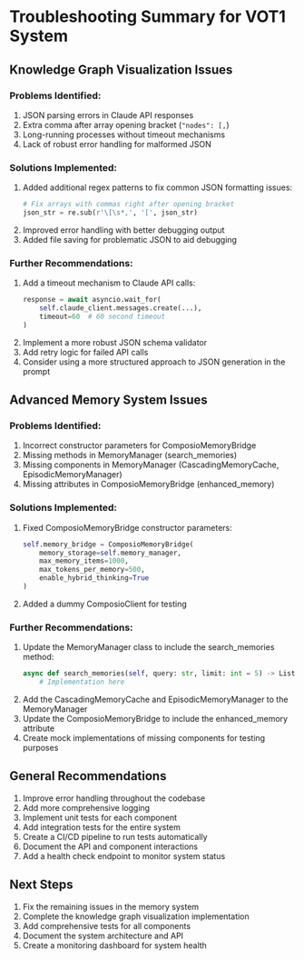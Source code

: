 # Troubleshooting Summary for VOT1 System

## Knowledge Graph Visualization Issues

### Problems Identified:
1. JSON parsing errors in Claude API responses
2. Extra comma after array opening bracket (`"nodes": [,`)
3. Long-running processes without timeout mechanisms
4. Lack of robust error handling for malformed JSON

### Solutions Implemented:
1. Added additional regex patterns to fix common JSON formatting issues:
   ```python
   # Fix arrays with commas right after opening bracket
   json_str = re.sub(r'\[\s*,', '[', json_str)
   ```
2. Improved error handling with better debugging output
3. Added file saving for problematic JSON to aid debugging

### Further Recommendations:
1. Add a timeout mechanism to Claude API calls:
   ```python
   response = await asyncio.wait_for(
       self.claude_client.messages.create(...),
       timeout=60  # 60 second timeout
   )
   ```
2. Implement a more robust JSON schema validator
3. Add retry logic for failed API calls
4. Consider using a more structured approach to JSON generation in the prompt

## Advanced Memory System Issues

### Problems Identified:
1. Incorrect constructor parameters for ComposioMemoryBridge
2. Missing methods in MemoryManager (search_memories)
3. Missing components in MemoryManager (CascadingMemoryCache, EpisodicMemoryManager)
4. Missing attributes in ComposioMemoryBridge (enhanced_memory)

### Solutions Implemented:
1. Fixed ComposioMemoryBridge constructor parameters:
   ```python
   self.memory_bridge = ComposioMemoryBridge(
       memory_storage=self.memory_manager,
       max_memory_items=1000,
       max_tokens_per_memory=500,
       enable_hybrid_thinking=True
   )
   ```
2. Added a dummy ComposioClient for testing

### Further Recommendations:
1. Update the MemoryManager class to include the search_memories method:
   ```python
   async def search_memories(self, query: str, limit: int = 5) -> List[Dict[str, Any]]:
       # Implementation here
   ```
2. Add the CascadingMemoryCache and EpisodicMemoryManager to the MemoryManager
3. Update the ComposioMemoryBridge to include the enhanced_memory attribute
4. Create mock implementations of missing components for testing purposes

## General Recommendations

1. Improve error handling throughout the codebase
2. Add more comprehensive logging
3. Implement unit tests for each component
4. Add integration tests for the entire system
5. Create a CI/CD pipeline to run tests automatically
6. Document the API and component interactions
7. Add a health check endpoint to monitor system status

## Next Steps

1. Fix the remaining issues in the memory system
2. Complete the knowledge graph visualization implementation
3. Add comprehensive tests for all components
4. Document the system architecture and API
5. Create a monitoring dashboard for system health 